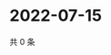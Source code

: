 # 2022-07-15

共 0 条

<!-- BEGIN WEIBO -->
<!-- 最后更新时间 Fri Jul 15 2022 23:20:25 GMT+0800 (China Standard Time) -->

<!-- END WEIBO -->
